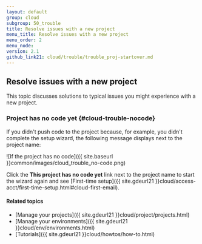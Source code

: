 ```yaml
---
layout: default
group: cloud
subgroup: 50_trouble
title: Resolve issues with a new project
menu_title: Resolve issues with a new project
menu_order: 2
menu_node: 
version: 2.1
github_link21: cloud/trouble/trouble_proj-startover.md
---
```


## Resolve issues with a new project
This topic discusses solutions to typical issues you might experience with a new project.

### Project has no code yet {#cloud-trouble-nocode}
If you didn't push code to the project because, for example, you didn't complete the setup wizard, the following message displays next to the project name:

![If the project has no code]({{ site.baseurl }}common/images/cloud_trouble_no-code.png)

Click the **This project has no code yet** link next to the project name to start the wizard again and see [First-time setup]({{ site.gdeurl21 }}cloud/access-acct/first-time-setup.html#cloud-first-email).

#### Related topics
*	[Manage your projects]({{ site.gdeurl21 }}cloud/project/projects.html)
*	[Manage your environments]({{ site.gdeurl21 }}cloud/env/environments.html)
*	[Tutorials]({{ site.gdeurl21 }}cloud/howtos/how-to.html)
